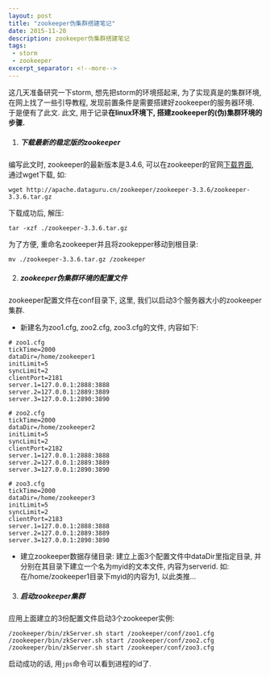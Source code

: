 ```yaml
---
layout: post
title: "zookeeper伪集群搭建笔记"
date: 2015-11-20
description: zookeeper伪集群搭建笔记
tags:
 - storm
 - zookeeper
excerpt_separator: <!--more-->
---
```


这几天准备研究一下storm, 想先把storm的环境搭起来, 为了实现真是的集群环境, 在网上找了一些引导教程, 发现前置条件是需要搭建好zookeeper的服务器环境. 于是便有了此文.
此文, 用于记录**在linux环境下, 搭建zookeeper的(伪)集群环境的步骤.**

1. ##### 下载最新的稳定版的zookeeper
编写此文时, zookeeper的最新版本是3.4.6, 可以在zookeeper的官网[下载界面](http://www.apache.org/dyn/closer.cgi/zookeeper/), 通过wget下载, 如:
```shell
wget http://apache.dataguru.cn/zookeeper/zookeeper-3.3.6/zookeeper-3.3.6.tar.gz
```
下载成功后, 解压:
```shell
tar -xzf ./zookeeper-3.3.6.tar.gz
```
为了方便, 重命名zookeeper并且将zookepper移动到根目录:
```shell
mv ./zookeeper-3.3.6.tar.gz /zookeeper
```
2. ##### zookeeper伪集群环境的配置文件
zookeeper配置文件在conf目录下, 这里, 我们以启动3个服务器大小的zookeeper集群.
* 新建名为zoo1.cfg, zoo2.cfg, zoo3.cfg的文件, 内容如下:
<!--more-->

```
# zoo1.cfg
tickTime=2000
dataDir=/home/zookeeper1
initLimit=5
syncLimit=2
clientPort=2181
server.1=127.0.0.1:2888:3888
server.2=127.0.0.1:2889:3889
server.3=127.0.0.1:2890:3890
```
```
# zoo2.cfg
tickTime=2000
dataDir=/home/zookeeper2
initLimit=5
syncLimit=2
clientPort=2182
server.1=127.0.0.1:2888:3888
server.2=127.0.0.1:2889:3889
server.3=127.0.0.1:2890:3890
```
```
# zoo3.cfg
tickTime=2000
dataDir=/home/zookeeper3
initLimit=5
syncLimit=2
clientPort=2183
server.1=127.0.0.1:2888:3888
server.2=127.0.0.1:2889:3889
server.3=127.0.0.1:2890:3890
```
* 建立zookeeper数据存储目录:
建立上面3个配置文件中dataDir里指定目录, 并分别在其目录下建立一个名为myid的文本文件, 内容为serverid. 如: 在/home/zookeeper1目录下myid的内容为1, 以此类推...

3. ##### 启动zookeeper集群
应用上面建立的3份配置文件启动3个zookeeper实例:
```
/zookeeper/bin/zkServer.sh start /zookeeper/conf/zoo1.cfg
/zookeeper/bin/zkServer.sh start /zookeeper/conf/zoo2.cfg
/zookeeper/bin/zkServer.sh start /zookeeper/conf/zoo3.cfg
```
启动成功的话, 用`jps`命令可以看到进程的id了.
